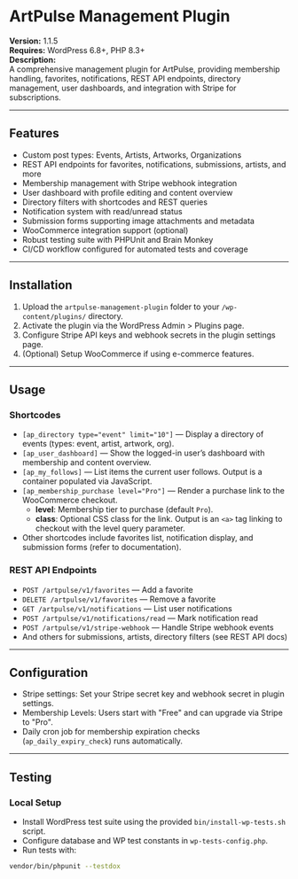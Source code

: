 # ArtPulse Management Plugin

**Version:** 1.1.5  
**Requires:** WordPress 6.8+, PHP 8.3+  
**Description:**  
A comprehensive management plugin for ArtPulse, providing membership handling, favorites, notifications, REST API endpoints, directory management, user dashboards, and integration with Stripe for subscriptions.

---

## Features

- Custom post types: Events, Artists, Artworks, Organizations  
- REST API endpoints for favorites, notifications, submissions, artists, and more  
- Membership management with Stripe webhook integration  
- User dashboard with profile editing and content overview  
- Directory filters with shortcodes and REST queries  
- Notification system with read/unread status  
- Submission forms supporting image attachments and metadata  
- WooCommerce integration support (optional)  
- Robust testing suite with PHPUnit and Brain Monkey  
- CI/CD workflow configured for automated tests and coverage  

---

## Installation

1. Upload the `artpulse-management-plugin` folder to your `/wp-content/plugins/` directory.  
2. Activate the plugin via the WordPress Admin > Plugins page.  
3. Configure Stripe API keys and webhook secrets in the plugin settings page.  
4. (Optional) Setup WooCommerce if using e-commerce features.  

---

## Usage

### Shortcodes

- `[ap_directory type="event" limit="10"]` — Display a directory of events (types: event, artist, artwork, org).
- `[ap_user_dashboard]` — Show the logged-in user’s dashboard with membership and content overview.
- `[ap_my_follows]` — List items the current user follows. Output is a container populated via JavaScript.
- `[ap_membership_purchase level="Pro"]` — Render a purchase link to the WooCommerce checkout.
  - **level**: Membership tier to purchase (default `Pro`).
  - **class**: Optional CSS class for the link. Output is an `<a>` tag linking to checkout with the level query parameter.
- Other shortcodes include favorites list, notification display, and submission forms (refer to documentation).

### REST API Endpoints

- `POST /artpulse/v1/favorites` — Add a favorite  
- `DELETE /artpulse/v1/favorites` — Remove a favorite  
- `GET /artpulse/v1/notifications` — List user notifications  
- `POST /artpulse/v1/notifications/read` — Mark notification read  
- `POST /artpulse/v1/stripe-webhook` — Handle Stripe webhook events  
- And others for submissions, artists, directory filters (see REST API docs)

---

## Configuration

- Stripe settings: Set your Stripe secret key and webhook secret in plugin settings.  
- Membership Levels: Users start with "Free" and can upgrade via Stripe to "Pro".  
- Daily cron job for membership expiration checks (`ap_daily_expiry_check`) runs automatically.  

---

## Testing

### Local Setup

- Install WordPress test suite using the provided `bin/install-wp-tests.sh` script.  
- Configure database and WP test constants in `wp-tests-config.php`.  
- Run tests with:  

```bash
vendor/bin/phpunit --testdox
```
